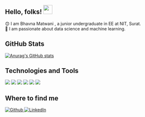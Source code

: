 ## Hello, folks! <img src="https://raw.githubusercontent.com/MartinHeinz/MartinHeinz/master/wave.gif" width="30px">
😊 I am Bhavna Matwani , a junior undergraduate in EE at NIT, Surat.<br>
🔭 I am passionate about data science and machine learning.<br>

## GitHub Stats
[![Anurag's GitHub stats](https://github-readme-stats.vercel.app/api?username=bhavna-matwani&show_icons=true&theme=dracula)](https://github.com/anuraghazra/github-readme-stats)

## Technologies and Tools
![](https://img.shields.io/badge/Code-Python-informational?style=flat&color=#DD6487)
![](https://img.shields.io/badge/Code-C++-informational?style=flat&color=#DD6487)
![](https://img.shields.io/badge/Code-C-informational?style=flat&color=#DD6487)
![](https://img.shields.io/badge/Library-Tensorflow-informational?style=flat&color=#DD6487)
![](https://img.shields.io/badge/Library-Keras-informational?style=flat&color=#DD6487)
![](https://img.shields.io/badge/Library-OpenCV-informational?style=flat&color=#DD6487)

## Where to find me
<p><a href="https://github.com/bhavna-matwani" target="_blank"><img alt="Github" src="https://img.shields.io/badge/GitHub-%2312100E.svg?&style=for-the-badge&logo=Github&logoColor=white" /></a><a href="https://www.linkedin.com/in/bhavna-matwani-592348194/" target="_blank"> <img alt="LinkedIn" src="https://img.shields.io/badge/linkedin-%230077B5.svg?&style=for-the-badge&logo=linkedin&logoColor=white" /></a> 
</p>

